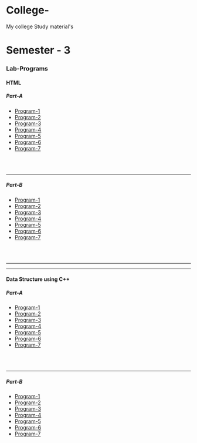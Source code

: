 # College-
My college Study material's 
<h1>Semester - 3</h1>
<h3>Lab-Programs</h3>
<h4>HTML</h4>
<h5>Part-A</h5>
<ul>
  <li><a href="https://fahiz7940.github.io/College-/Semester-3/HTML/Part-A/Program-1/index.html">Program-1</a></li>
  <li><a href="">Program-2</a></li>
  <li><a href="">Program-3</a></li>
  <li><a href="">Program-4</a></li>
  <li><a href="">Program-5</a></li>
  <li><a href="">Program-6</a></li>
  <li><a href="">Program-7</a></li>
</ul>
<br>
<br>
<hr>
<h5>Part-B</h5>
<ul>
  <li><a href="">Program-1</a></li>
  <li><a href="">Program-2</a></li>
  <li><a href="">Program-3</a></li>
  <li><a href="">Program-4</a></li>
  <li><a href="">Program-5</a></li>
  <li><a href="">Program-6</a></li>
  <li><a href="">Program-7</a></li>
</ul>
<br>
<br>
<hr>
<hr>
<h4>Data Structure using C++ </h4>
<h5>Part-A</h5>
<ul>
   <li><a href="">Program-1</a></li>
  <li><a href="">Program-2</a></li>
  <li><a href="">Program-3</a></li>
  <li><a href="">Program-4</a></li>
  <li><a href="">Program-5</a></li>
  <li><a href="">Program-6</a></li>
  <li><a href="">Program-7</a></li>
</ul>
<br>
<br>
<hr>
<h5>Part-B</h5>
<ul>
  <li><a href="">Program-1</a></li>
  <li><a href="">Program-2</a></li>
  <li><a href="">Program-3</a></li>
  <li><a href="">Program-4</a></li>
  <li><a href="">Program-5</a></li>
  <li><a href="">Program-6</a></li>
  <li><a href="">Program-7</a></li>
</ul>
<br>
<br>
